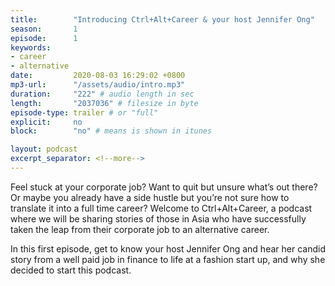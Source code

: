 ```yaml
---
title:        "Introducing Ctrl+Alt+Career & your host Jennifer Ong"
season:       1
episode:      1
keywords:
- career
- alternative
date:         2020-08-03 16:29:02 +0800
mp3-url:      "/assets/audio/intro.mp3"
duration:     "222" # audio length in sec
length:       "2037036" # filesize in byte
episode-type: trailer # or "full"
explicit:     no
block:        "no" # means is shown in itunes

layout: podcast
excerpt_separator: <!--more-->
---
```

Feel stuck at your corporate job? Want to quit but unsure what’s out there? Or maybe you already have a side hustle but you’re not sure how to translate it into a full time career? Welcome to Ctrl+Alt+Career, a podcast where we will be sharing stories of those in Asia who have successfully taken the leap from their corporate job to an alternative career. 
<!--more-->

In this first episode, get to know your host Jennifer Ong and hear her candid story from a well paid job in finance to life at a fashion start up, and why she decided to start this podcast.